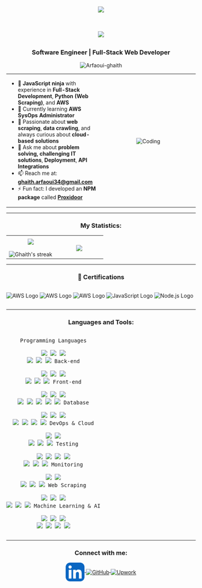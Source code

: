 <p align="center">
  <picture align="center">
    <img align="middle" src="https://github.com/7oSkaaa/7oSkaaa/blob/main/Images/about_me.gif?raw=true" width="50px">
  </picture>
</p>
<h1 align="center">
    <img src="https://readme-typing-svg.herokuapp.com/?font=Righteous&size=35&center=true&vCenter=true&width=500&height=70&duration=4000&lines=Hi+There!+👋;+I'm+Ghaith+ARFAOUI!;" />
</h1>
<h3 align="center">Software Engineer | Full-Stack Web Developer</h3>
<p align="center">
  <img src="https://komarev.com/ghpvc/?username=Arfaoui-ghaith&label=Profile%20views&color=0e75b6&style=flat" alt="Arfaoui-ghaith">
</p>
<table align="center">
  <tr>
    <td width="50%" align="left">
      <ul>
        <li>💼 <strong>JavaScript ninja</strong> with experience in <strong>Full-Stack Development</strong>, <strong>Python (Web Scraping)</strong>, and <strong>AWS</strong></li>
        <li>🌱 Currently learning <strong>AWS SysOps Administrator</strong></li>
        <li>💬 Passionate about <strong>web scraping</strong>, <strong>data crawling</strong>, and always curious about <strong>cloud-based solutions</strong></li>
        <li>💬 Ask me about <strong>problem solving, challenging IT solutions</strong>, <strong>Deployment</strong>, <strong>API Integrations</strong></li>
        <li>📫 Reach me at: <strong><a href="mailto:ghaith.arfaoui34@gmail.com">ghaith.arfaoui34@gmail.com</a></strong></li>
        <li>⚡ Fun fact: I developed an <strong>NPM package</strong> called <strong><a href="https://www.npmjs.com/package/proxidoor" target="_blank">Proxidoor</a></strong></li>
      </ul>
    </td>
    <td width="50%" align="center">
      <img align="middle" alt="Coding" width="450" src="https://repository-images.githubusercontent.com/588181932/e36ec678-7984-4cdd-8e4c-a3932772ff8e">
    </td>
  </tr>
</table>
<hr>
<h3 align="center">My Statistics:</h3>
<table align="center">
  <tr>
    <td width="50%" align="center">
      <img align="middle" src="https://github-readme-stats.vercel.app/api?username=Arfaoui-ghaith&theme=light&show_icons=true&count_private=true">
      <br><br>
      <img title="🔥 Streak Stats" alt="Ghaith's streak" src="https://github-readme-streak-stats.herokuapp.com/?user=Arfaoui-ghaith&theme=light&hide_border=false"> 
    </td>
    <td width="50%" align="center">
      <img align="middle" src="https://github-readme-stats.anuraghazra1.vercel.app/api/top-langs/?username=Arfaoui-ghaith&theme=light&hide_border=false&langs_count=5&count_private=true">
    </td>
  </tr>
</table>
<hr>
<h3 align="center">💼 Certifications</h3>
<p style="display: inline-block;" align="center">
    <img src="https://images.credly.com/size/80x80/images/0e284c3f-5164-4b21-8660-0d84737941bc/image.png" width="120" alt="AWS Logo">
    <img src="https://images.credly.com/images/00634f82-b07f-4bbd-a6bb-53de397fc3a6/image.png" width="120" alt="AWS Logo">
    <img src="https://images.credly.com/images/519a6dba-f145-4c1a-85a2-1d173d6898d9/image.png" width="120" alt="AWS Logo">
    <img src="https://assets.static-upwork.com/images/certification/logos/high/javascript-back-end-development.png" width="120" alt="JavaScript Logo">
    <img src="https://i.ibb.co/sdgJjWDk/node-js-full-stack-development-1.png" width="120" alt="Node.js Logo">
</p>
<hr>
<h3 align="center">Languages and Tools:</h3>
<div style="display: flex; justify-content: space-between; flex-wrap: wrap;">
  <p style="display: inline-block;" align="center">
    <kbd>
      <kbd>Programming Languages</kbd><br><br>
      <img src="https://img.shields.io/badge/JavaScript-F7DF1E?style=for-the-badge&logo=javascript&logoColor=black" height="25">
      <img src="https://img.shields.io/badge/Python-3776AB?style=for-the-badge&logo=python&logoColor=white" height="25">
      <img src="https://img.shields.io/badge/Java-ED8B00?style=for-the-badge&logo=java&logoColor=white" height="25">
      <br>
      <img src="https://img.shields.io/badge/PHP-777BB4?style=for-the-badge&logo=php&logoColor=white" height="25">
      <img src="https://img.shields.io/badge/Rust-000000?style=for-the-badge&logo=rust&logoColor=white" height="25">
      <img src="https://img.shields.io/badge/Ruby-CC342D?style=for-the-badge&logo=ruby&logoColor=white" height="25">
    </kbd>
    <kbd>
      <kbd>Back-end</kbd><br><br>
      <img src="https://img.shields.io/badge/Node.js-339933?style=for-the-badge&logo=node.js&logoColor=white" height="25">
      <img src="https://img.shields.io/badge/Express.js-000000?style=for-the-badge&logo=express&logoColor=white" height="25">
      <img src="https://img.shields.io/badge/NestJS-E0234E?style=for-the-badge&logo=nestjs&logoColor=white" height="25">
      <br>
      <img src="https://img.shields.io/badge/Spring%20Boot-6DB33F?style=for-the-badge&logo=spring-boot&logoColor=white" height="25">
      <img src="https://img.shields.io/badge/.NET%20Core-512BD4?style=for-the-badge&logo=dotnet&logoColor=white" height="25">
      <img src="https://img.shields.io/badge/Symfony-000000?style=for-the-badge&logo=symfony&logoColor=white" height="25">
    </kbd>
    <kbd>
      <kbd>Front-end</kbd><br><br>
      <img src="https://img.shields.io/badge/React-61DAFB?style=for-the-badge&logo=react&logoColor=black" height="25">
      <img src="https://img.shields.io/badge/Next.js-000000?style=for-the-badge&logo=next.js&logoColor=white" height="25">
      <img src="https://img.shields.io/badge/Vue.js-4FC08D?style=for-the-badge&logo=vue.js&logoColor=white" height="25">
      <br>
      <img src="https://img.shields.io/badge/Nuxt.js-00C58E?style=for-the-badge&logo=nuxt.js&logoColor=white" height="25">
      <img src="https://img.shields.io/badge/HTML-E34F26?style=for-the-badge&logo=html5&logoColor=white" height="25">
      <img src="https://img.shields.io/badge/CSS-1572B6?style=for-the-badge&logo=css3&logoColor=white" height="25">
      <img src="https://img.shields.io/badge/SASS-CC6699?style=for-the-badge&logo=sass&logoColor=white" height="25">
      <img src="https://img.shields.io/badge/TailwindCSS-06B6D4?style=for-the-badge&logo=tailwindcss&logoColor=white" height="25">
    </kbd>
    <kbd>
      <kbd>Database</kbd><br><br>
      <img src="https://img.shields.io/badge/MySQL-4479A1?style=for-the-badge&logo=mysql&logoColor=white" height="25">
      <img src="https://img.shields.io/badge/PostgreSQL-4169E1?style=for-the-badge&logo=postgresql&logoColor=white" height="25">
      <img src="https://img.shields.io/badge/MongoDB-47A248?style=for-the-badge&logo=mongodb&logoColor=white" height="25">
      <br>
      <img src="https://img.shields.io/badge/Oracle-F80000?style=for-the-badge&logo=oracle&logoColor=white" height="25">
      <img src="https://img.shields.io/badge/Cassandra-1287B1?style=for-the-badge&logo=apache-cassandra&logoColor=white" height="25">
      <img src="https://img.shields.io/badge/Neo4j-008CC1?style=for-the-badge&logo=neo4j&logoColor=white" height="25">
      <img src="https://img.shields.io/badge/Redis-DC382D?style=for-the-badge&logo=redis&logoColor=white" height="25">
    </kbd>
    <kbd>
      <kbd>DevOps & Cloud</kbd><br><br>
      <img src="https://img.shields.io/badge/AWS-232F3E?style=for-the-badge&logo=amazon-aws&logoColor=white" height="25">
      <img src="https://img.shields.io/badge/GCP-4285F4?style=for-the-badge&logo=google-cloud&logoColor=white" height="25">
      <br>
      <img src="https://img.shields.io/badge/Azure-0078D4?style=for-the-badge&logo=microsoft-azure&logoColor=white" height="25">
      <img src="https://img.shields.io/badge/Docker-2496ED?style=for-the-badge&logo=docker&logoColor=white" height="25">
      <img src="https://img.shields.io/badge/Kubernetes-326CE5?style=for-the-badge&logo=kubernetes&logoColor=white" height="25">
    </kbd>
    <kbd>
      <kbd>Testing</kbd><br><br>
      <img src="https://img.shields.io/badge/Jest-C21325?style=for-the-badge&logo=jest&logoColor=white" height="25">
      <img src="https://img.shields.io/badge/Selenium-43B02A?style=for-the-badge&logo=selenium&logoColor=white" height="25">
      <img src="https://img.shields.io/badge/TestNG-FF6600?style=for-the-badge&logo=testng&logoColor=white" height="25">
      <img src="https://img.shields.io/badge/Pytest-0A9EDC?style=for-the-badge&logo=pytest&logoColor=white" height="25">
      <br>
      <img src="https://img.shields.io/badge/Cucumber-23D96C?style=for-the-badge&logo=cucumber&logoColor=white" height="25">
      <img src="https://img.shields.io/badge/Robot%20Framework-000000?style=for-the-badge&logo=robotframework&logoColor=white" height="25">
      <img src="https://img.shields.io/badge/Playwright-2EAD33?style=for-the-badge&logo=playwright&logoColor=white" height="25">
    </kbd>
    <kbd>
      <kbd>Monitoring</kbd><br><br>
      <img src="https://img.shields.io/badge/Grafana-F46800?style=for-the-badge&logo=grafana&logoColor=white" height="25">
      <img src="https://img.shields.io/badge/Prometheus-E6522C?style=for-the-badge&logo=prometheus&logoColor=white" height="25">
      <br>
      <img src="https://img.shields.io/badge/Datadog-632CA6?style=for-the-badge&logo=datadog&logoColor=white" height="25">
      <img src="https://img.shields.io/badge/New%20Relic-008C99?style=for-the-badge&logo=newrelic&logoColor=white" height="25">
      <img src="https://img.shields.io/badge/Zabbix-DB222A?style=for-the-badge&logo=zabbix&logoColor=white" height="25">
    </kbd>
    <kbd>
      <kbd>Web Scraping</kbd><br><br>
      <img src="https://img.shields.io/badge/BeautifulSoup-3776AB?style=for-the-badge&logo=python&logoColor=white" height="25">
      <img src="https://img.shields.io/badge/Scrapy-88C100?style=for-the-badge&logo=scrapy&logoColor=white" height="25">
      <img src="https://img.shields.io/badge/Puppeteer-40B5A4?style=for-the-badge&logo=puppeteer&logoColor=white" height="25">
      <br>
      <img src="https://img.shields.io/badge/Cheerio-F7DF1E?style=for-the-badge&logo=javascript&logoColor=black" height="25">
      <img src="https://img.shields.io/badge/Nightmare.js-000000?style=for-the-badge&logo=javascript&logoColor=white" height="25">
      <img src="https://img.shields.io/badge/Crawlee-FF6600?style=for-the-badge&logo=crawlee&logoColor=white" height="25">
    </kbd>
    <kbd>
      <kbd>Machine Learning & AI</kbd><br><br>
      <img src="https://img.shields.io/badge/TensorFlow-FF6F00?style=for-the-badge&logo=tensorflow&logoColor=white" height="25">
      <img src="https://img.shields.io/badge/PyTorch-EE4C2C?style=for-the-badge&logo=pytorch&logoColor=white" height="25">
      <img src="https://img.shields.io/badge/Numpy-013243?style=for-the-badge&logo=numpy&logoColor=white" height="25">
      <br>
      <img src="https://img.shields.io/badge/Pandas-150458?style=for-the-badge&logo=pandas&logoColor=white" height="25">
      <img src="https://img.shields.io/badge/Scikit--learn-F7931E?style=for-the-badge&logo=scikit-learn&logoColor=white" height="25">
      <img src="https://img.shields.io/badge/Matplotlib-11557C?style=for-the-badge&logo=matplotlib&logoColor=white" height="25">
      <img src="https://img.shields.io/badge/Seaborn-008080?style=for-the-badge&logo=python&logoColor=white" height="25">
    </kbd>
    </p>
</div>
<hr>
<h3 align="center">Connect with me:</h3>
<p align="center">
  <a href="https://www.linkedin.com/in/ghaith-arfaoui-7501aa180" target="blank">
    <img align="middle" src="https://github.com/tandpfun/skill-icons/blob/main/icons/LinkedIn.svg" alt="LinkedIn" height="50" width="50">
  </a>
  <a href="https://github.com/Arfaoui-ghaith" target="blank">
    <img align="middle" src="https://github.githubassets.com/images/modules/logos_page/GitHub-Mark.png" alt="GitHub" height="50" width="50">
  </a>
  <a href="https://www.upwork.com/freelancers/~01120eca52fa98217a" target="blank">
    <img align="middle" src="https://cdn.worldvectorlogo.com/logos/upwork-roundedsquare-1.svg" alt="Upwork" height="50" width="50">
  </a>
</p>
